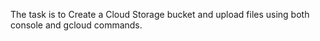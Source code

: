 The task is to Create a Cloud Storage bucket and upload files using both console and gcloud commands.


